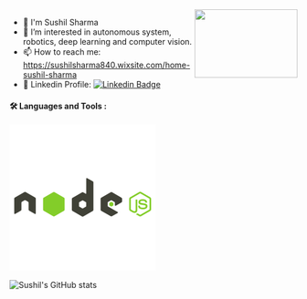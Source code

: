   <img src = "https://user-images.githubusercontent.com/70905483/162198364-44ec2171-de3d-4aa7-be9b-cb7409f8e318.gif" align="right" height="120" width="180">
  
  
- 👋 I'm Sushil Sharma                                                                      
- 🔭 I’m interested in autonomous system, robotics, deep learning and computer vision.
- 📫 How to reach me: https://sushilsharma840.wixsite.com/home-sushil-sharma
- 🔗 Linkedin Profile: [![Linkedin Badge](https://img.shields.io/badge/-SushilSharma-blue?style=flat&logo=Linkedin&logoColor=white)](https://www.linkedin.com/in/sushilsharmarobotics/)


#### :hammer_and_wrench: Languages and Tools :
<div>
      <img src="https://github.com/devicons/devicon/blob/master/icons/nodejs/nodejs-original-wordmark.svg";
  <img src=	https://img.shields.io/badge/Python-FFD43B?style=for-the-badge&logo=python&logoColor=blue;
  
</div>

![Sushil's GitHub stats](https://github-readme-stats.vercel.app/api?username=sharmasushil&show_icons=true&theme=dark&hide=contribs,prs)



